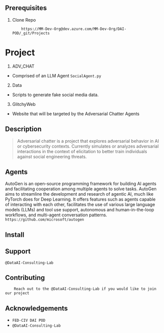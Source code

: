 ## Prerequisites

1. Clone Repo
    ```
        https://MM-Dev-Org@dev.azure.com/MM-Dev-Org/DAI-POD/_git/Projects
    ```



# Project
1. ADV_CHAT 
* Comprised of an LLM Agent `SocialAgent.py`
2. Data
* Scripts to generate fake social media data.
3. GlitchyWeb
* Website that will be targeted by the Adversarial Chatter Agents



## Description
>Adversarial chatter is a project  that explores adversarial behavior in AI or cybersecurity contexts. Currently simulates or analyzes adversarial interactions in the context of elicitation to better train individuals against social engineering threats. 


## Agents 
AutoGen is an open-source programming framework for building AI agents and facilitating cooperation among multiple agents to solve tasks. AutoGen aims to streamline the development and research of agentic AI, much like PyTorch does for Deep Learning. It offers features such as agents capable of interacting with each other, facilitates the use of various large language models (LLMs) and tool use support, autonomous and human-in-the-loop workflows, and multi-agent conversation patterns.
`https://github.com/microsoft/autogen`


## Install



## Support
`@DataAI-Consulting-Lab`


## Contributing
```
    Reach out to the @DataAI-Consulting-Lab if you would like to join our project
```


## Acknowledgements
* `FED-CIV DAI POD `
* `@DataAI-Consulting-Lab`


